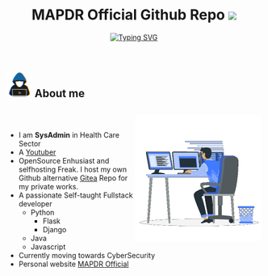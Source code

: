 <h1 align="center"><b>MAPDR Official Github Repo </b><img src="https://media.giphy.com/media/hvRJCLFzcasrR4ia7z/giphy.gif" width="35"></h1>

<p align="center">
<a href="https://git.io/typing-svg"><img src="https://readme-typing-svg.herokuapp.com?font=Fira+Code&size=23&duration=1000&pause=800&color=3743F3&center=true&width=435&lines=Hi+this+is+Hyper4Saken!!!+;Youtuber!!;Developer;System+Administrator;OpenSource+Enthusiast;Arch+User" alt="Typing SVG" /></a>
</p>
<br>

## <picture><img src = "https://github.com/0xAbdulKhalid/0xAbdulKhalid/raw/main/assets/mdImages/about_me.gif" width = 50px></picture> **About me**

## <picture> <img align="right" src="https://github.com/0xAbdulKhalid/0xAbdulKhalid/raw/main/assets/mdImages/Right_Side.gif" width = 250px></picture>

<br>

- I am **SysAdmin** in Health Care Sector
- A [Youtuber](https://www.youtube.com/@mapdr3190)
- OpenSource Enhusiast and selfhosting Freak. I host my own Github alternative [Gitea](https://gitea.io/en-us/) Repo for my private works.
- A passionate Self-taught Fullstack developer
  - Python
    - Flask
    - Django
  - Java
  - Javascript    
- Currently moving towards CyberSecurity
- Personal website [MAPDR Official](https://imapdr.com)
